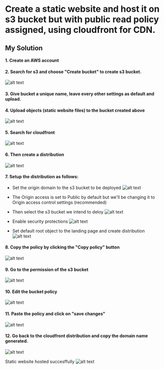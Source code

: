 # Create a static website and host it on s3 bucket but with public read policy assigned, using cloudfront for CDN.

## My Solution

#### 1. Create an AWS account

#### 2. Search for s3 and choose "Create bucket" to create s3 bucket.
![alt text](images/a.png)

#### 3. Give bucket a unique name, leave every other settings as default and upload.
<!-- add image -->

#### 4. Upload objects (static website files) to the bucket created above
![alt text](images/c.png)

#### 5. Search for cloudfront
![alt text](images/d.png)

#### 6. Then create a distribution
![alt text](images/e.png)

#### 7. Setup the distribution as follows:

- Set the origin domain to the s3 bucket to be deployed
![alt text](images/f.png)

- The Origin access is set to Public by default but we'll be changing it to Origin access control settings (recommended)

- Then select the s3 bucket we intend to deloy
![alt text](images/g.png)

- Enable security protections
![alt text](images/h.png)

- Set default root object to the landing page and create distribution
![alt text](images/i.png)

#### 8. Copy the policy by clicking the "Copy policy" button
![alt text](images/k.png)

#### 9. Go to the permission of the s3 bucket
![alt text](images/l.png)

#### 10. Edit the bucket policy
![alt text](images/m.png)

#### 11. Paste the policy and click on "save changes"
![alt text](images/n.png)

#### 12. Go back to the cloudfront distribution and copy the domain name generated.
![alt text](images/j.png)

Static website hosted succesffully
![alt text](images/p.png)